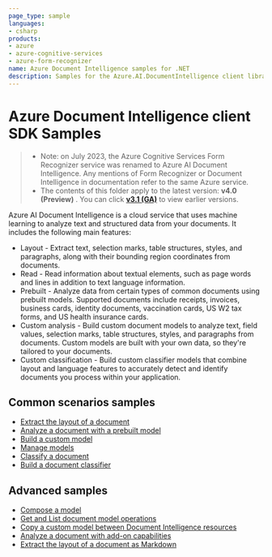 ```yaml
---
page_type: sample
languages:
- csharp
products:
- azure
- azure-cognitive-services
- azure-form-recognizer
name: Azure Document Intelligence samples for .NET
description: Samples for the Azure.AI.DocumentIntelligence client library
---
```


# Azure Document Intelligence client SDK Samples

>- Note: on July 2023, the Azure Cognitive Services Form Recognizer service was renamed to Azure AI Document Intelligence. Any mentions of Form Recognizer or Document Intelligence in documentation refer to the same Azure service.
>- The contents of this folder apply to the latest version: **v4.0 (Preview)** . 
You can click  **[v3.1 (GA)](../v3.1(GA)/.NET(v3.1_GA)/README.md/)**  to view earlier versions.

Azure AI Document Intelligence is a cloud service that uses machine learning to analyze text and structured data from your documents. It includes the following main features:

- Layout - Extract text, selection marks, table structures, styles, and paragraphs, along with their bounding region coordinates from documents.
- Read - Read information about textual elements, such as page words and lines in addition to text language information.
- Prebuilt - Analyze data from certain types of common documents using prebuilt models. Supported documents include receipts, invoices, business cards, identity documents, vaccination cards, US W2 tax forms, and US health insurance cards.
- Custom analysis - Build custom document models to analyze text, field values, selection marks, table structures, styles, and paragraphs from documents. Custom models are built with your own data, so they're tailored to your documents.
- Custom classification - Build custom classifier models that combine layout and language features to accurately detect and identify documents you process within your application.

## Common scenarios samples
- [Extract the layout of a document](Sample_ExtractLayout.md)
- [Analyze a document with a prebuilt model](Sample_AnalyzeWithPrebuiltModel.md)
- [Build a custom model](Sample_BuildCustomModel.md)
- [Manage models](Sample_ManageModels.md)
- [Classify a document](Sample_ClassifyDocument.md)
- [Build a document classifier](Sample_BuildDocumentClassifier.md)

## Advanced samples
- [Compose a model](Sample_ModelCompose.md)
- [Get and List document model operations](Sample_GetAndListOperations.md)
- [Copy a custom model between Document Intelligence resources](Sample_CopyCustomModel.md)
- [Analyze a document with add-on capabilities](Sample_AddOnCapabilities.md)
- [Extract the layout of a document as Markdown](Sample_ExtractLayoutAsMarkdown.md)
